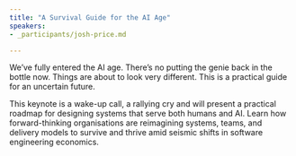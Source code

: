 ```yaml
---
title: "A Survival Guide for the AI Age"
speakers:
- _participants/josh-price.md

---
```

We’ve fully entered the AI age. There’s no putting the genie back in the bottle now. Things are about to look very different. This is a practical guide for an uncertain future.

This keynote is a wake-up call, a rallying cry and will present a practical roadmap for designing systems that serve both humans and AI. Learn how forward-thinking organisations are reimagining systems, teams, and delivery models to survive and thrive amid seismic shifts in software engineering economics.
